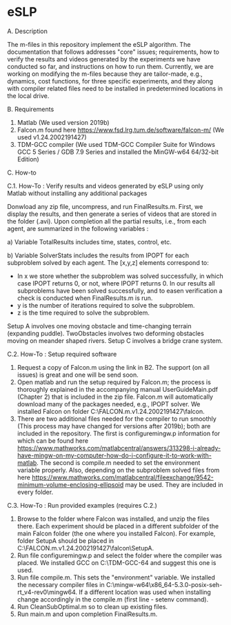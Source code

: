 # eSLP

A. Description

The m-files in this repository implement the eSLP algorithm. The documentation that follows addresses "core" issues; requirements, how to verify the results and videos generated by the experiments we have conducted so far, and instructions on how to run them. Currently, we are working on modifying the m-files because they are tailor-made, e.g., dynamics, cost functions, for three specific experiments, and they along with compiler related files need to be installed in predetermined locations in the local drive. 

B. Requirements

1. Matlab (We used version 2019b)
2. Falcon.m found here https://www.fsd.lrg.tum.de/software/falcon-m/ (We used v1.24.2002191427)
3. TDM-GCC compiler (We used TDM-GCC Compiler Suite for Windows GCC 5 Series / GDB 7.9 Series and installed the MinGW-w64 64/32-bit Edition)

C. How-to

C.1. How-To : Verify results and videos generated by eSLP using only Matlab without installing any additional packages

Donwload any zip file, uncompress, and run FinalResults.m. First, we display the results, and then generate a series of videos that are stored in the folder (.avi). Upon completion all the partial results, i.e., from each agent, are summarized in the following variables :

a) Variable TotalResults includes time, states, control, etc.

b) Variable SolverStats includes the results from IPOPT for each subproblem solved by each agent. The [x,y,z] elements correspond to: 
- In x we store whether the subproblem was solved successfully, in which case IPOPT returns 0, or not, where IPOPT returns 0. In our results all subproblems have been solved successfully, and to easen verification a check is conducted when FinalResults.m is run. 
- y is the number of iterations required to solve the subproblem.
- z is the time required to solve the subproblem. 

Setup A involves one moving obstacle and time-changing terrain (expanding puddle). TwoObstacles involves two deforming obstacles moving on meander shaped rivers. Setup C involves a bridge crane system. 

C.2. How-To : Setup required software
1. Request a copy of Falcon.m using the link in B2. The support (on all issues) is great and one will be send soon. 
2. Open matlab and run the setup required by Falcon.m; the process is thoroughly explained in the accompanying manual UserGuideMain.pdf (Chapter 2) that is included in the zip file. Falcon.m will automatically download many of the packages needed, e.g., IPOPT solver. We installed Falcon on folder C:\FALCON.m.v1.24.2002191427\falcon.
3. There are two additional files needed for the compiler to run smoothly (This process may have changed for versions after 2019b); both are included in the repository. The first is configuremingw.p information for which can be found here https://www.mathworks.com/matlabcentral/answers/313298-i-already-have-mingw-on-my-computer-how-do-i-configure-it-to-work-with-matlab. The second is compile.m needed to set the environment variable properly. Also, depending on the subproblem solved files from here https://www.mathworks.com/matlabcentral/fileexchange/9542-minimum-volume-enclosing-ellipsoid may be used. They are included in every folder.

C.3. How-To : Run provided examples (requires C.2.)
1. Browse to the folder where Falcon was installed, and unzip the files there. Each experiment should be placed in a different subfolder of the main Falcon folder (the one where you installed Falcon). For example, folder SetupA should be placed in C:\FALCON.m.v1.24.2002191427\falcon\SetupA.
2. Run file configuremingw.p and select the folder where the compiler was placed. We installed GCC on C:\TDM-GCC-64 and suggest this one is used.
3. Run file compile.m. This sets the "environment" variable. We installed the necessary compiler files in C:\mingw-w64\x86_64-5.3.0-posix-seh-rt_v4-rev0\mingw64. If a different location was used when installing change accordingly in the compile.m (first line - setenv command).
4. Run CleanSubOptimal.m so to clean up existing files.
5. Run main.m and upon completion FinalResults.m.
